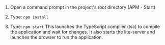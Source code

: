 1) Open a command prompt in the project's root directory (APM - Start)

2) Type: `npm install`    
    
3) Type: `npm start`
    This launches the TypeScript compiler (tsc) to compile the application and wait for changes. 
    It also starts the lite-server and launches the browser to run the application.
